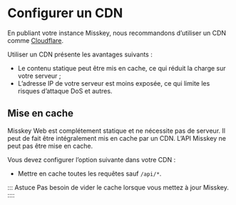 # Configurer un CDN
En publiant votre instance Misskey, nous recommandons d’utiliser un CDN comme [Cloudflare](https://www.cloudflare.com/).

Utiliser un CDN présente les avantages suivants :
- Le contenu statique peut être mis en cache, ce qui réduit la charge sur votre serveur ;
- L’adresse IP de votre serveur est moins exposée, ce qui limite les risques d’attaque DoS et autres.

## Mise en cache
Misskey Web est complétement statique et ne nécessite pas de serveur. Il peut de fait être intégralement mis en cache par un CDN.
L’API Misskey ne peut pas être mise en cache.

Vous devez configurer l’option suivante dans votre CDN :
- Mettre en cache toutes les requêtes sauf `/api/*`.

::: Astuce
Pas besoin de vider le cache lorsque vous mettez à jour Misskey.
::::
